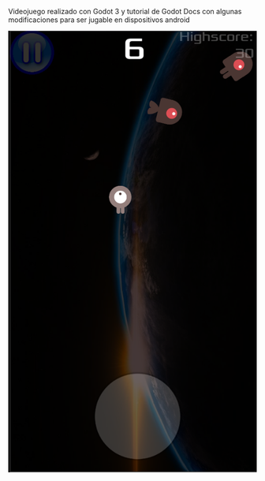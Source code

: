 Videojuego realizado con Godot 3 y tutorial de Godot Docs con algunas modificaciones para ser jugable en dispositivos android

![Preview](Preview.png)